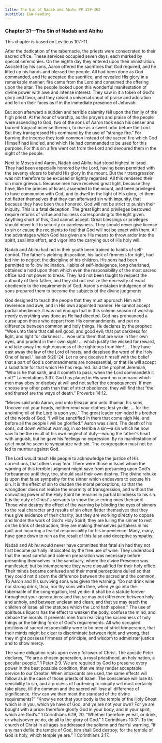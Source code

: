 ```yaml
---
title: The Sin of Nadab and Abihu PP 359-362
subtitle: EGW Reading
---
```


### Chapter 31—The Sin of Nadab and Abihu

This chapter is based on Leviticus 10:1-11.

After the dedication of the tabernacle, the priests were consecrated to their sacred office. These services occupied seven days, each marked by special ceremonies. On the eighth day they entered upon their ministration. Assisted by his sons, Aaron offered the sacrifices that God required, and he lifted up his hands and blessed the people. All had been done as God commanded, and He accepted the sacrifice, and revealed His glory in a remarkable manner; fire came from the Lord and consumed the offering upon the altar. The people looked upon this wonderful manifestation of divine power with awe and intense interest. They saw in it a token of God's glory and favor, and they raised a universal shout of praise and adoration and fell on their faces as if in the immediate presence of Jehovah.

But soon afterward a sudden and terrible calamity fell upon the family of the high priest. At the hour of worship, as the prayers and praise of the people were ascending to God, two of the sons of Aaron took each his censer and burned fragrant incense thereon, to rise as a sweet odor before the Lord. But they transgressed His command by the use of “strange fire.” For burning the incense they took common instead of the sacred fire which God Himself had kindled, and which He had commanded to be used for this purpose. For this sin a fire went out from the Lord and devoured them in the sight of the people.

Next to Moses and Aaron, Nadab and Abihu had stood highest in Israel. They had been especially honored by the Lord, having been permitted with the seventy elders to behold His glory in the mount. But their transgression was not therefore to be excused or lightly regarded. All this rendered their sin more grievous. Because men have received great light, because they have, like the princes of Israel, ascended to the mount, and been privileged to have communion with God, and to dwell in the light of His glory, let them not flatter themselves that they can afterward sin with impunity, that because they have been thus honored, God will not be strict to punish their iniquity. This is a fatal deception. The great light and privileges bestowed require returns of virtue and holiness corresponding to the light given. Anything short of this, God cannot accept. Great blessings or privileges should never lull to security or carelessness. They should never give license to sin or cause the recipients to feel that God will not be exact with them. All the advantages which God has given are His means to throw ardor into the spirit, zeal into effort, and vigor into the carrying out of His holy will.

Nadab and Abihu had not in their youth been trained to habits of self-control. The father's yielding disposition, his lack of firmness for right, had led him to neglect the discipline of his children. His sons had been permitted to follow inclination. Habits of self-indulgence, long cherished, obtained a hold upon them which even the responsibility of the most sacred office had not power to break. They had not been taught to respect the authority of their father, and they did not realize the necessity of exact obedience to the requirements of God. Aaron's mistaken indulgence of his sons prepared them to become the subjects of the divine judgments.

God designed to teach the people that they must approach Him with reverence and awe, and in His own appointed manner. He cannot accept partial obedience. It was not enough that in this solemn season of worship _nearly_ everything was done as He had directed. God has pronounced a curse upon those who depart from His commandments, and put no difference between common and holy things. He declares by the prophet: “Woe unto them that call evil good, and good evil; that put darkness for light, and light for darkness! ... woe unto them that are wise in their own eyes, and prudent in their own sight! ... which justify the wicked for reward, and take away the righteousness of the righteous from him! ... They have cast away the law of the Lord of hosts, and despised the word of the Holy One of Israel.” Isaiah 5:20-24. Let no one deceive himself with the belief that a part of God's commandments are nonessential, or that He will accept a substitute for that which He has required. Said the prophet Jeremiah, “Who is he that saith, and it cometh to pass, when the Lord commandeth it not?” Lamentations 3:37. God has placed in His word no command which men may obey or disobey at will and not suffer the consequences. If men choose any other path than that of strict obedience, they will find that “the end thereof are the ways of death.” Proverbs 14:12.

“Moses said unto Aaron, and unto Eleazar and unto Ithamar, his sons, Uncover not your heads, neither rend your clothes; lest ye die, ... for the anointing oil of the Lord is upon you.” The great leader reminded his brother of the words of God, “I will be sanctified in them that come nigh Me, and before all the people I will be glorified.” Aaron was silent. The death of his sons, cut down without warning, in so terrible a sin—a sin which he now saw to be the result of his own neglect of duty—wrung the father's heart with anguish, but he gave his feelings no expression. By no manifestation of grief must he seem to sympathize with sin. The congregation must not be led to murmur against God.

The Lord would teach His people to acknowledge the justice of His corrections, that others may fear. There were those in Israel whom the warning of this terrible judgment might save from presuming upon God's forbearance until they, too, should seal their own destiny. The divine rebuke is upon that false sympathy for the sinner which endeavors to excuse his sin. It is the effect of sin to deaden the moral perceptions, so that the wrongdoer does not realize the enormity of transgression, and without the convicting power of the Holy Spirit he remains in partial blindness to his sin. It is the duty of Christ's servants to show these erring ones their peril. Those who destroy the effect of the warning by blinding the eyes of sinners to the real character and results of sin often flatter themselves that they thus give evidence of their charity; but they are working directly to oppose and hinder the work of God's Holy Spirit; they are lulling the sinner to rest on the brink of destruction; they are making themselves partakers in his guilt and incurring a fearful responsibility for his impenitence. Many, many, have gone down to ruin as the result of this false and deceptive sympathy.

Nadab and Abihu would never have committed that fatal sin had they not first become partially intoxicated by the free use of wine. They understood that the most careful and solemn preparation was necessary before presenting themselves in the sanctuary, where the divine Presence was manifested; but by intemperance they were disqualified for their holy office. Their minds became confused and their moral perceptions dulled so that they could not discern the difference between the sacred and the common. To Aaron and his surviving sons was given the warning: “Do not drink wine nor strong drink, thou, nor thy sons with thee, when ye go into the tabernacle of the congregation, lest ye die: it shall be a statute forever throughout your generations: and that ye may put difference between holy and unholy, and between unclean and clean; and that ye may teach the children of Israel all the statutes which the Lord hath spoken.” The use of spirituous liquors has the effect to weaken the body, confuse the mind, and debase the morals. It prevents men from realizing the sacredness of holy things or the binding force of God's requirements. All who occupied positions of sacred responsibility were to be men of strict temperance, that their minds might be clear to discriminate between right and wrong, that they might possess firmness of principle, and wisdom to administer justice and to show mercy.

The same obligation rests upon every follower of Christ. The apostle Peter declares, “Ye are a chosen generation, a royal priesthood, an holy nation, a peculiar people.” 1 Peter 2:9. We are required by God to preserve every power in the best possible condition, that we may render acceptable service to our Creator. When intoxicants are used, the same effects will follow as in the case of those priests of Israel. The conscience will lose its sensibility to sin, and a process of hardening to iniquity will most certainly take place, till the common and the sacred will lose all difference of significance. How can we then meet the standard of the divine requirements?” “Know ye not that your body is the temple of the Holy Ghost which is in you, which ye have of God, and ye are not your own? For ye are bought with a price: therefore glorify God in your body, and in your spirit, which are God’s.” 1 Corinthians 6:19, 20. “Whether therefore ye eat, or drink, or whatsoever ye do, do all to the glory of God.” 1 Corinthians 10:31. To the church of Christ in all ages is addressed the solemn and fearful warning, “If any man defile the temple of God, him shall God destroy; for the temple of God is holy, which temple ye are.” 1 Corinthians 3:17.